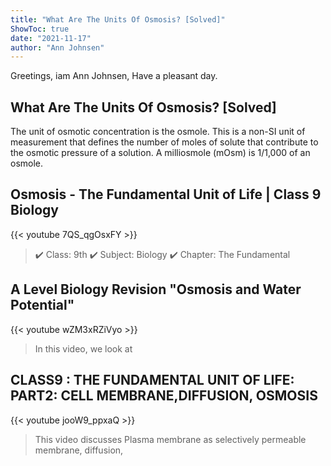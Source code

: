 ```yaml
---
title: "What Are The Units Of Osmosis? [Solved]"
ShowToc: true 
date: "2021-11-17"
author: "Ann Johnsen" 
---
```


Greetings, iam Ann Johnsen, Have a pleasant day.
## What Are The Units Of Osmosis? [Solved]
The unit of osmotic concentration is the osmole. This is a non-SI unit of measurement that defines the number of moles of solute that contribute to the osmotic pressure of a solution. A milliosmole (mOsm) is 1/1,000 of an osmole.

## Osmosis - The Fundamental Unit of Life | Class 9 Biology
{{< youtube 7QS_qgOsxFY >}}
>✔️ Class: 9th ✔️ Subject: Biology ✔️ Chapter: The Fundamental 

## A Level Biology Revision "Osmosis and Water Potential"
{{< youtube wZM3xRZiVyo >}}
>In this video, we look at 

## CLASS9 : THE FUNDAMENTAL UNIT OF LIFE: PART2: CELL MEMBRANE,DIFFUSION, OSMOSIS
{{< youtube jooW9_ppxaQ >}}
>This video discusses Plasma membrane as selectively permeable membrane, diffusion, 


